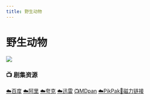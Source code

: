 ```yaml
---
title: 野生动物
---
```


# 野生动物
![](/assets/image/野生动物.jpg)

### 📺 剧集资源 <Badge type="tip" text="康复重症监护室字幕组" />

[☁️百度](https://pan.baidu.com/s/1lshTZPrjIsZ0NuA2v2qETw?pwd=kfzx)  [☁️阿里](https://www.aliyundrive.com/s/tZ9PXzb8hGW)  [☁️夸克](https://pan.quark.cn/s/458be00c4f8e)  [☁️迅雷](https://pan.xunlei.com/s/VNnhQz_-033Ge88FC4P3MdvfA1?pwd=hz8r#)  [📺MDpan](https://pan.mdsub.top/zh-CN/%E9%87%8E%E7%94%9F%E5%8A%A8%E7%89%A9/)  [☁️PikPak](https://mypikpak.com/s/VNmWaDk-Pp2tU0AMeCpmxZ-so1)[🧲磁力链接](magnet:?xt=urn:btih:af36de5d01088ab25defa59fe32e1a142d1945bc)